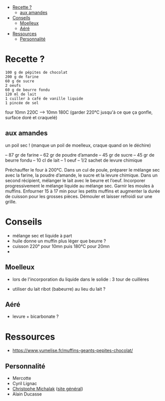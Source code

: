 - [Recette ?](#recette-)
    - [aux amandes](#aux-amandes)
- [Conseils](#conseils)
    - [Moelleux](#moelleux)
    - [Aéré](#aéré)
- [Ressources](#ressources)
    - [Personnalité](#personnalité)

# Recette ?

    100 g de pépites de chocolat
    200 g de farine
    60 g de sucre
    2 oeufs
    60 g de beurre fondu
    120 ml de lait
    1 cuiller à café de vanille liquide
    1 pincée de sel


four 10mn 220C --> 10mn 180C
(garder 220°C jusqu'à ce que ça gonfle, surface doré et craquelé)
 
## aux amandes

un poil sec ! (manque un poil de moelleux, craque quand on le déchire)

– 87 gr de farine
– 62 gr de poudre d’amande
– 45 gr de sucre
– 45 gr de beurre fondu
– 10 cl de lait
– 1 oeuf
– 1/2 sachet de levure chimique

 
Préchauffer le four à 200°C.
Dans un cul de poule, préparer le mélange sec avec la farine, la poudre d’amande, le sucre et la levure chimique.
Dans un second récipient, mélanger le lait avec le beurre et l’oeuf.
Incorporer progressivement le mélange liquide au mélange sec.
Garnir les moules à muffins.
Enfourner 15 à 17 min pour les petits muffins et augmenter la durée de cuisson pour les grosses pièces.
Démouler et laisser refroidi sur une grille.

# Conseils

- mélange sec et liquide à part
- huile donne un muffin plus léger que beurre ?
- cuisson 220° pour 10mn puis 180°C pour 20mn
- 

## Moelleux

- lors de l'incorporation du liquide dans le solide : 3 tour de cuillères

- utiliser du lait ribot (babeurre) au lieu du lait ?


## Aéré

- levure + bicarbonate ?


# Ressources

- https://www.yumelise.fr/muffins-geants-pepites-chocolat/

## Personnalité

- Mercotte
- Cyril Lignac
- [Christophe Michalak](https://www.christophemichalak.com/recettes) ([site général](https://www.academiedugout.fr/chefs/michalak_20))
- Alain Ducasse


